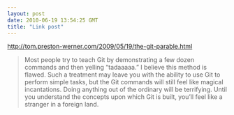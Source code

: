 ```yaml
---
layout: post
date: 2010-06-19 13:54:25 GMT
title: "Link post"
---
```

<http://tom.preston-werner.com/2009/05/19/the-git-parable.html>

> Most people try to teach Git by demonstrating a few dozen commands and then yelling “tadaaaaa.” I believe this method is flawed. Such a treatment may leave you with the ability to use Git to perform simple tasks, but the Git commands will still feel like magical incantations. Doing anything out of the ordinary will be terrifying. Until you understand the concepts upon which Git is built, you’ll feel like a stranger in a foreign land.